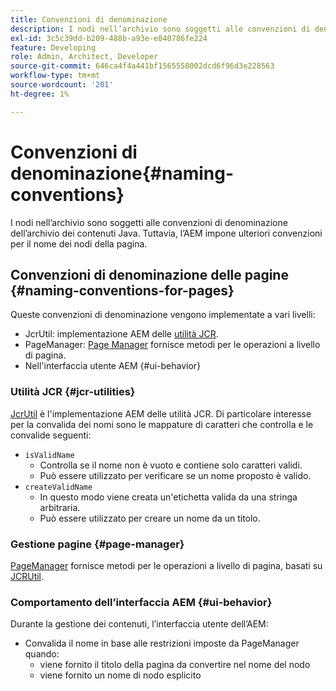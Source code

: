 ```yaml
---
title: Convenzioni di denominazione
description: I nodi nell’archivio sono soggetti alle convenzioni di denominazione dell’archivio dei contenuti Java
exl-id: 3c5c39dd-b209-488b-a93e-e840786fe224
feature: Developing
role: Admin, Architect, Developer
source-git-commit: 646ca4f4a441bf1565558002dcd6f96d3e228563
workflow-type: tm+mt
source-wordcount: '201'
ht-degree: 1%

---
```


# Convenzioni di denominazione{#naming-conventions}

I nodi nell’archivio sono soggetti alle convenzioni di denominazione dell’archivio dei contenuti Java. Tuttavia, l’AEM impone ulteriori convenzioni per il nome dei nodi della pagina.

## Convenzioni di denominazione delle pagine {#naming-conventions-for-pages}

Queste convenzioni di denominazione vengono implementate a vari livelli:

* JcrUtil: implementazione AEM delle [utilità JCR](#jcr-utilities).
* PageManager: [Page Manager](#page-manager) fornisce metodi per le operazioni a livello di pagina.
* Nell&#39;interfaccia utente AEM {#ui-behavior}

### Utilità JCR {#jcr-utilities}

[JcrUtil](https://www.adobe.io/experience-manager/reference-materials/cloud-service/javadoc/com/day/cq/commons/jcr/JcrUtil.html) è l&#39;implementazione AEM delle utilità JCR. Di particolare interesse per la convalida dei nomi sono le mappature di caratteri che controlla e le convalide seguenti:

* `isValidName`
   * Controlla se il nome non è vuoto e contiene solo caratteri validi.
   * Può essere utilizzato per verificare se un nome proposto è valido.
* `createValidName`
   * In questo modo viene creata un&#39;etichetta valida da una stringa arbitraria.
   * Può essere utilizzato per creare un nome da un titolo.

### Gestione pagine {#page-manager}

[PageManager](https://www.adobe.io/experience-manager/reference-materials/cloud-service/javadoc/com/day/cq/wcm/api/PageManager.html) fornisce metodi per le operazioni a livello di pagina, basati su [JCRUtil](#jcr-utilities).

### Comportamento dell’interfaccia AEM {#ui-behavior}

Durante la gestione dei contenuti, l’interfaccia utente dell’AEM:

* Convalida il nome in base alle restrizioni imposte da PageManager quando:
   * viene fornito il titolo della pagina da convertire nel nome del nodo
   * viene fornito un nome di nodo esplicito
